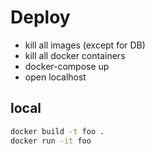 # Deploy

+ kill all images (except for DB)
+ kill all docker containers
+ docker-compose up
+ open localhost

## local

```sh
docker build -t foo .
docker run -it foo
```
